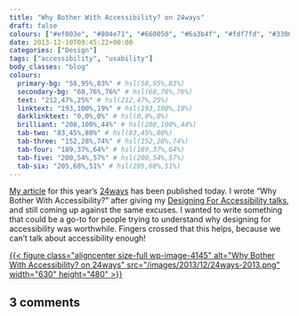 ```yaml
---
title: "Why Bother With Accessibility? on 24ways"
draft: false
colours: ["#ef003e", "#804e71", "#660050", "#6a3b4f", "#fdf7fd", "#330028", "#fdf7fd"]
date: 2013-12-10T09:45:22+00:00
categories: ["Design"]
tags: ["accessibility", "usability"]
body_classes: "blog"
colours:
  primary-bg: "58,95%,83%" # hsl(58,95%,83%)
  secondary-bg: "60,76%,76%" # hsl(60,76%,76%)
  text: "212,47%,25%" # hsl(212,47%,25%)
  linktext: "193,100%,19%" # hsl(193,100%,19%)
  darklinktext: "0,0%,0%" # hsl(0,0%,0%)
  brilliant: "208,100%,44%" # hsl(208,100%,44%)
  tab-two: "83,45%,80%" # hsl(83,45%,80%)
  tab-three: "152,28%,74%" # hsl(152,28%,74%)
  tab-four: "189,37%,64%" # hsl(189,37%,64%)
  tab-five: "200,54%,57%" # hsl(200,54%,57%)
  tab-six: "205,68%,51%" # hsl(205,68%,51%)
---
```


[My article](http://24ways.org/2013/why-bother-with-accessibility/) for this year’s [24ways](http://24ways.org) has been published today. I wrote “Why Bother With Accessibility?” after giving my [Designing For Accessibility talks](https://speakerdeck.com/laurakalbag/designing-for-accessibility-2), and still coming up against the same excuses. I wanted to write something that could be a go-to for people trying to understand why designing for accessibility was worthwhile. Fingers crossed that this helps, because we can’t talk about accessibility enough!

[{{< figure class="aligncenter size-full wp-image-4145" alt="Why Bother With Accessibility? on 24ways" src="/images/2013/12/24ways-2013.png" width="630" height="480" >}}](http://24ways.org/2013/why-bother-with-accessibility/)

## 3 comments

<ol class="commentlist">
			</ol>
